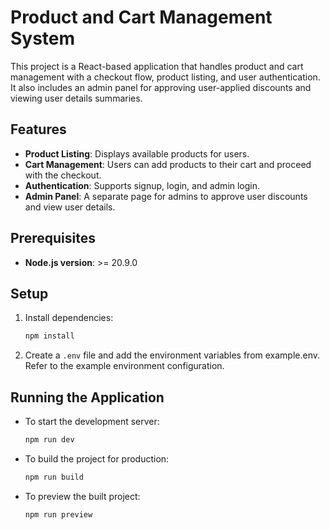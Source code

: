# Product and Cart Management System

This project is a React-based application that handles product and cart management with a checkout flow, product listing, and user authentication. It also includes an admin panel for approving user-applied discounts and viewing user details summaries.

## Features
- **Product Listing**: Displays available products for users.
- **Cart Management**: Users can add products to their cart and proceed with the checkout.
- **Authentication**: Supports signup, login, and admin login.
- **Admin Panel**: A separate page for admins to approve user discounts and view user details.

## Prerequisites
- **Node.js version**: >= 20.9.0

## Setup

1. Install dependencies:
   ```bash
   npm install
   ```

2. Create a `.env` file and add the environment variables from example.env. Refer to the example environment configuration.

## Running the Application

- To start the development server:
  ```bash
  npm run dev
  ```

- To build the project for production:
  ```bash
  npm run build
  ```

- To preview the built project:
  ```bash
  npm run preview
  ```
